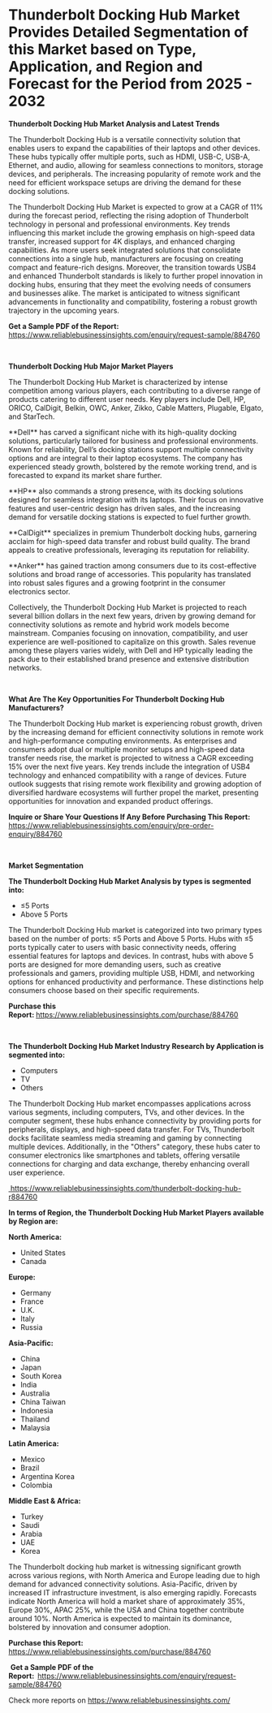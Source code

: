 <p><h1>Thunderbolt Docking Hub Market Provides Detailed Segmentation of this Market based on Type, Application, and Region and Forecast for the Period from 2025 - 2032</h1></p><p><strong>Thunderbolt Docking Hub Market Analysis and Latest Trends</strong></p>
<p><p>The Thunderbolt Docking Hub is a versatile connectivity solution that enables users to expand the capabilities of their laptops and other devices. These hubs typically offer multiple ports, such as HDMI, USB-C, USB-A, Ethernet, and audio, allowing for seamless connections to monitors, storage devices, and peripherals. The increasing popularity of remote work and the need for efficient workspace setups are driving the demand for these docking solutions. </p><p>The Thunderbolt Docking Hub Market is expected to grow at a CAGR of 11% during the forecast period, reflecting the rising adoption of Thunderbolt technology in personal and professional environments. Key trends influencing this market include the growing emphasis on high-speed data transfer, increased support for 4K displays, and enhanced charging capabilities. As more users seek integrated solutions that consolidate connections into a single hub, manufacturers are focusing on creating compact and feature-rich designs. Moreover, the transition towards USB4 and enhanced Thunderbolt standards is likely to further propel innovation in docking hubs, ensuring that they meet the evolving needs of consumers and businesses alike. The market is anticipated to witness significant advancements in functionality and compatibility, fostering a robust growth trajectory in the upcoming years.</p></p>
<p><strong>Get a Sample PDF of the Report:&nbsp;</strong> <a href="https://www.reliablebusinessinsights.com/enquiry/request-sample/884760?utm_campaign=2380&utm_medium=2&utm_source=Github&utm_content=ia&utm_term=10022025&utm_id=thunderbolt-docking-hub">https://www.reliablebusinessinsights.com/enquiry/request-sample/884760</a></p>
<p>&nbsp;</p>
<p><strong>Thunderbolt Docking Hub Major Market Players</strong></p>
<p><p>The Thunderbolt Docking Hub Market is characterized by intense competition among various players, each contributing to a diverse range of products catering to different user needs. Key players include Dell, HP, ORICO, CalDigit, Belkin, OWC, Anker, Zikko, Cable Matters, Plugable, Elgato, and StarTech.</p><p>**Dell** has carved a significant niche with its high-quality docking solutions, particularly tailored for business and professional environments. Known for reliability, Dell’s docking stations support multiple connectivity options and are integral to their laptop ecosystems. The company has experienced steady growth, bolstered by the remote working trend, and is forecasted to expand its market share further.</p><p>**HP** also commands a strong presence, with its docking solutions designed for seamless integration with its laptops. Their focus on innovative features and user-centric design has driven sales, and the increasing demand for versatile docking stations is expected to fuel further growth. </p><p>**CalDigit** specializes in premium Thunderbolt docking hubs, garnering acclaim for high-speed data transfer and robust build quality. The brand appeals to creative professionals, leveraging its reputation for reliability.</p><p>**Anker** has gained traction among consumers due to its cost-effective solutions and broad range of accessories. This popularity has translated into robust sales figures and a growing footprint in the consumer electronics sector.</p><p>Collectively, the Thunderbolt Docking Hub Market is projected to reach several billion dollars in the next few years, driven by growing demand for connectivity solutions as remote and hybrid work models become mainstream. Companies focusing on innovation, compatibility, and user experience are well-positioned to capitalize on this growth. Sales revenue among these players varies widely, with Dell and HP typically leading the pack due to their established brand presence and extensive distribution networks.</p></p>
<p>&nbsp;</p>
<p><strong>What Are The Key Opportunities For Thunderbolt Docking Hub Manufacturers?</strong></p>
<p><p>The Thunderbolt Docking Hub market is experiencing robust growth, driven by the increasing demand for efficient connectivity solutions in remote work and high-performance computing environments. As enterprises and consumers adopt dual or multiple monitor setups and high-speed data transfer needs rise, the market is projected to witness a CAGR exceeding 15% over the next five years. Key trends include the integration of USB4 technology and enhanced compatibility with a range of devices. Future outlook suggests that rising remote work flexibility and growing adoption of diversified hardware ecosystems will further propel the market, presenting opportunities for innovation and expanded product offerings.</p></p>
<p><strong>Inquire or Share Your Questions If Any Before Purchasing This Report:</strong> <a href="https://www.reliablebusinessinsights.com/enquiry/pre-order-enquiry/884760?utm_campaign=2380&utm_medium=2&utm_source=Github&utm_content=ia&utm_term=10022025&utm_id=thunderbolt-docking-hub">https://www.reliablebusinessinsights.com/enquiry/pre-order-enquiry/884760</a></p>
<p>&nbsp;</p>
<p><strong>Market Segmentation</strong></p>
<p><strong>The Thunderbolt Docking Hub Market Analysis by types is segmented into:</strong></p>
<p><ul><li>≤5 Ports</li><li>Above 5 Ports</li></ul></p>
<p><p>The Thunderbolt Docking Hub market is categorized into two primary types based on the number of ports: ≤5 Ports and Above 5 Ports. Hubs with ≤5 ports typically cater to users with basic connectivity needs, offering essential features for laptops and devices. In contrast, hubs with above 5 ports are designed for more demanding users, such as creative professionals and gamers, providing multiple USB, HDMI, and networking options for enhanced productivity and performance. These distinctions help consumers choose based on their specific requirements.</p></p>
<p><strong>Purchase this Report:&nbsp;</strong><a href="https://www.reliablebusinessinsights.com/purchase/884760?utm_campaign=2380&utm_medium=2&utm_source=Github&utm_content=ia&utm_term=10022025&utm_id=thunderbolt-docking-hub">https://www.reliablebusinessinsights.com/purchase/884760</a></p>
<p>&nbsp;</p>
<p><strong>The Thunderbolt Docking Hub Market Industry Research by Application is segmented into:</strong></p>
<p><ul><li>Computers</li><li>TV</li><li>Others</li></ul></p>
<p><p>The Thunderbolt Docking Hub market encompasses applications across various segments, including computers, TVs, and other devices. In the computer segment, these hubs enhance connectivity by providing ports for peripherals, displays, and high-speed data transfer. For TVs, Thunderbolt docks facilitate seamless media streaming and gaming by connecting multiple devices. Additionally, in the "Others" category, these hubs cater to consumer electronics like smartphones and tablets, offering versatile connections for charging and data exchange, thereby enhancing overall user experience.</p></p>
<p><a href="https://www.reliablebusinessinsights.com/thunderbolt-docking-hub-r884760?utm_campaign=2380&utm_medium=2&utm_source=Github&utm_content=ia&utm_term=10022025&utm_id=thunderbolt-docking-hub">&nbsp;https://www.reliablebusinessinsights.com/thunderbolt-docking-hub-r884760</a></p>
<p><strong>In terms of Region, the Thunderbolt Docking Hub Market Players available by Region are:</strong></p>
<p>
    <p> <strong> North America: </strong>
        <ul>
            <li>United States</li>
            <li>Canada</li>
        </ul>
        </p> 
    <p> <strong> Europe: </strong>
        <ul>
            <li>Germany</li>
            <li>France</li>
            <li>U.K.</li>
            <li>Italy</li>
            <li>Russia</li>
        </ul>
        </p> 
    <p> <strong> Asia-Pacific: </strong>
        <ul>
            <li>China</li>
            <li>Japan</li>
            <li>South Korea</li>
            <li>India</li>
            <li>Australia</li>
            <li>China Taiwan</li>
            <li>Indonesia</li>
            <li>Thailand</li>
            <li>Malaysia</li>
        </ul>
        </p> 
    <p> <strong> Latin America: </strong>
        <ul>
            <li>Mexico</li>
            <li>Brazil</li>
            <li>Argentina Korea</li>
            <li>Colombia</li>
        </ul>
        </p> 
    <p> <strong> Middle East & Africa: </strong>
        <ul>
            <li>Turkey</li>
            <li>Saudi</li>
            <li>Arabia</li>
            <li>UAE</li>
            <li>Korea</li>
        </ul>
    </p>
    </p>
<p><p>The Thunderbolt docking hub market is witnessing significant growth across various regions, with North America and Europe leading due to high demand for advanced connectivity solutions. Asia-Pacific, driven by increased IT infrastructure investment, is also emerging rapidly. Forecasts indicate North America will hold a market share of approximately 35%, Europe 30%, APAC 25%, while the USA and China together contribute around 10%. North America is expected to maintain its dominance, bolstered by innovation and consumer adoption.</p></p>
<p><strong>Purchase this Report: </strong><a href="https://www.reliablebusinessinsights.com/purchase/884760?utm_campaign=2380&utm_medium=2&utm_source=Github&utm_content=ia&utm_term=10022025&utm_id=thunderbolt-docking-hub">https://www.reliablebusinessinsights.com/purchase/884760</a></p>
<p>&nbsp;<strong>Get a Sample PDF of the Report:&nbsp;&nbsp;</strong><a href="https://www.reliablebusinessinsights.com/enquiry/request-sample/884760?utm_campaign=2380&utm_medium=2&utm_source=Github&utm_content=ia&utm_term=10022025&utm_id=thunderbolt-docking-hub">https://www.reliablebusinessinsights.com/enquiry/request-sample/884760</a></p>
<p><strong></strong></p>
<p>Check more reports on <a href="https://www.reliablebusinessinsights.com/?utm_campaign=2380&utm_medium=2&utm_source=Github&utm_content=ia&utm_term=10022025&utm_id=thunderbolt-docking-hub">https://www.reliablebusinessinsights.com/</a></p>